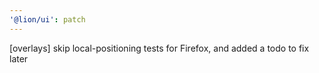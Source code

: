 ```yaml
---
'@lion/ui': patch
---
```


[overlays] skip local-positioning tests for Firefox, and added a todo to fix later
